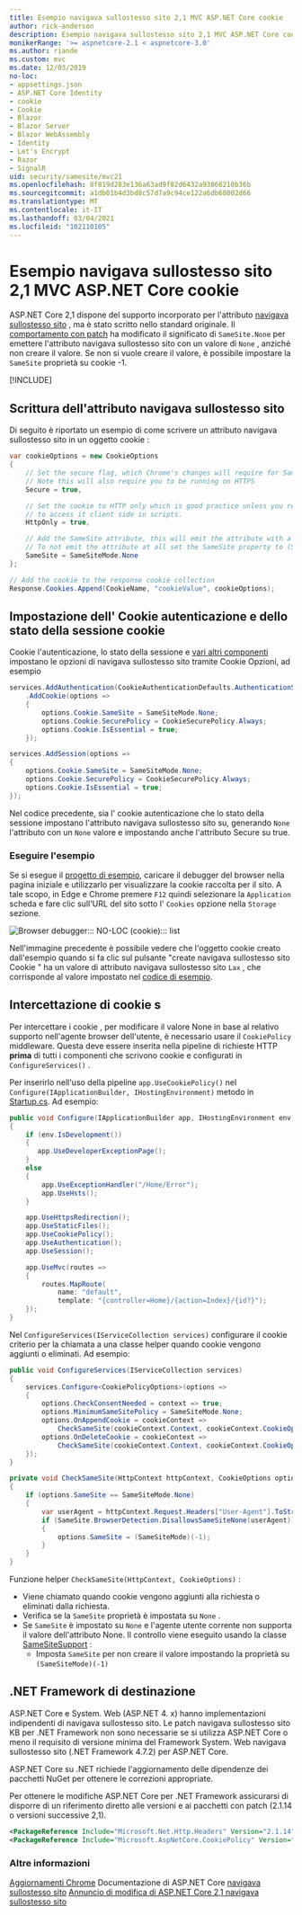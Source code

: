 ```yaml
---
title: Esempio navigava sullostesso sito 2,1 MVC ASP.NET Core cookie
author: rick-anderson
description: Esempio navigava sullostesso sito 2,1 MVC ASP.NET Core cookie
monikerRange: '>= aspnetcore-2.1 < aspnetcore-3.0'
ms.author: riande
ms.custom: mvc
ms.date: 12/03/2019
no-loc:
- appsettings.json
- ASP.NET Core Identity
- cookie
- Cookie
- Blazor
- Blazor Server
- Blazor WebAssembly
- Identity
- Let's Encrypt
- Razor
- SignalR
uid: security/samesite/mvc21
ms.openlocfilehash: 8f819d283e136a63ad9f82d6432a93866210b36b
ms.sourcegitcommit: a1db01b4d3bd8c57d7a9c94ce122a6db68002d66
ms.translationtype: MT
ms.contentlocale: it-IT
ms.lasthandoff: 03/04/2021
ms.locfileid: "102110105"
---
```

# <a name="aspnet-core-21-mvc-samesite-cookie-sample"></a>Esempio navigava sullostesso sito 2,1 MVC ASP.NET Core cookie

ASP.NET Core 2,1 dispone del supporto incorporato per l'attributo [navigava sullostesso sito](https://www.owasp.org/index.php/SameSite) , ma è stato scritto nello standard originale. Il [comportamento con patch](https://github.com/dotnet/aspnetcore/issues/8212) ha modificato il significato di `SameSite.None` per emettere l'attributo navigava sullostesso sito con un valore di `None` , anziché non creare il valore. Se non si vuole creare il valore, è possibile impostare la `SameSite` proprietà su cookie -1.

[!INCLUDE[](~/includes/SameSiteIdentity.md)]

## <a name="writing-the-samesite-attribute"></a><a name="sampleCode"></a>Scrittura dell'attributo navigava sullostesso sito

Di seguito è riportato un esempio di come scrivere un attributo navigava sullostesso sito in un oggetto cookie :

```csharp
var cookieOptions = new CookieOptions
{
    // Set the secure flag, which Chrome's changes will require for SameSite none.
    // Note this will also require you to be running on HTTPS
    Secure = true,

    // Set the cookie to HTTP only which is good practice unless you really do need
    // to access it client side in scripts.
    HttpOnly = true,

    // Add the SameSite attribute, this will emit the attribute with a value of none.
    // To not emit the attribute at all set the SameSite property to (SameSiteMode)(-1).
    SameSite = SameSiteMode.None
};

// Add the cookie to the response cookie collection
Response.Cookies.Append(CookieName, "cookieValue", cookieOptions);
```

## <a name="setting-cookie-authentication-and-session-state-cookies"></a>Impostazione dell' Cookie autenticazione e dello stato della sessione cookie

Cookie l'autenticazione, lo stato della sessione e [vari altri componenti](../samesite.md?view=aspnetcore-2.1) impostano le opzioni di navigava sullostesso sito tramite Cookie Opzioni, ad esempio

```csharp
services.AddAuthentication(CookieAuthenticationDefaults.AuthenticationScheme)
    .AddCookie(options =>
    {
        options.Cookie.SameSite = SameSiteMode.None;
        options.Cookie.SecurePolicy = CookieSecurePolicy.Always;
        options.Cookie.IsEssential = true;
    });

services.AddSession(options =>
{
    options.Cookie.SameSite = SameSiteMode.None;
    options.Cookie.SecurePolicy = CookieSecurePolicy.Always;
    options.Cookie.IsEssential = true;
});
```

Nel codice precedente, sia l' cookie autenticazione che lo stato della sessione impostano l'attributo navigava sullostesso sito su, generando `None` l'attributo con un `None` valore e impostando anche l'attributo Secure su true.

### <a name="run-the-sample"></a>Eseguire l'esempio

Se si esegue il [progetto di esempio](https://github.com/blowdart/AspNetSameSiteSamples/tree/master/AspNetCore21MVC), caricare il debugger del browser nella pagina iniziale e utilizzarlo per visualizzare la cookie raccolta per il sito. A tale scopo, in Edge e Chrome premere `F12` quindi selezionare la `Application` scheda e fare clic sull'URL del sito sotto l' `Cookies` opzione nella `Storage` sezione.

![Browser debugger::: NO-LOC (cookie)::: list](BrowserDebugger.png)

Nell'immagine precedente è possibile vedere che l'oggetto cookie creato dall'esempio quando si fa clic sul pulsante "create navigava sullostesso sito Cookie " ha un valore di attributo navigava sullostesso sito `Lax` , che corrisponde al valore impostato nel [codice di esempio](#sampleCode).

## <a name="intercepting-cookies"></a><a name="interception"></a>Intercettazione di cookie s

Per intercettare i cookie , per modificare il valore None in base al relativo supporto nell'agente browser dell'utente, è necessario usare il `CookiePolicy` middleware. Questa deve essere inserita nella pipeline di richieste HTTP **prima** di tutti i componenti che scrivono cookie e configurati in `ConfigureServices()` .

Per inserirlo nell'uso della pipeline `app.UseCookiePolicy()` nel `Configure(IApplicationBuilder, IHostingEnvironment)` metodo in [Startup.cs](https://github.com/blowdart/AspNetSameSiteSamples/blob/master/AspNetCore21MVC/Startup.cs). Ad esempio:

```csharp
public void Configure(IApplicationBuilder app, IHostingEnvironment env)
{
    if (env.IsDevelopment())
    {
       app.UseDeveloperExceptionPage();
    }
    else
    {
        app.UseExceptionHandler("/Home/Error");
        app.UseHsts();
    }

    app.UseHttpsRedirection();
    app.UseStaticFiles();
    app.UseCookiePolicy();
    app.UseAuthentication();
    app.UseSession();

    app.UseMvc(routes =>
    {
        routes.MapRoute(
            name: "default",
            template: "{controller=Home}/{action=Index}/{id?}");
    });
}
```

Nel `ConfigureServices(IServiceCollection services)` configurare il cookie criterio per la chiamata a una classe helper quando cookie vengono aggiunti o eliminati. Ad esempio:

```csharp
public void ConfigureServices(IServiceCollection services)
{
    services.Configure<CookiePolicyOptions>(options =>
    {
        options.CheckConsentNeeded = context => true;
        options.MinimumSameSitePolicy = SameSiteMode.None;
        options.OnAppendCookie = cookieContext =>
            CheckSameSite(cookieContext.Context, cookieContext.CookieOptions);
        options.OnDeleteCookie = cookieContext =>
            CheckSameSite(cookieContext.Context, cookieContext.CookieOptions);
    });
}

private void CheckSameSite(HttpContext httpContext, CookieOptions options)
{
    if (options.SameSite == SameSiteMode.None)
    {
        var userAgent = httpContext.Request.Headers["User-Agent"].ToString();
        if (SameSite.BrowserDetection.DisallowsSameSiteNone(userAgent))
        {
            options.SameSite = (SameSiteMode)(-1);
        }
    }
}
```

Funzione helper `CheckSameSite(HttpContext, CookieOptions)` :

* Viene chiamato quando cookie vengono aggiunti alla richiesta o eliminati dalla richiesta.
* Verifica se la `SameSite` proprietà è impostata su `None` .
* Se `SameSite` è impostato su `None` e l'agente utente corrente non supporta il valore dell'attributo None. Il controllo viene eseguito usando la classe [SameSiteSupport](https://github.com/dotnet/AspNetCore.Docs/tree/master/aspnetcore/security/samesite/sample/snippets/SameSiteSupport.cs) :
  * Imposta `SameSite` per non creare il valore impostando la proprietà su `(SameSiteMode)(-1)`

## <a name="targeting-net-framework"></a>.NET Framework di destinazione

ASP.NET Core e System. Web (ASP.NET 4. x) hanno implementazioni indipendenti di navigava sullostesso sito. Le patch navigava sullostesso sito KB per .NET Framework non sono necessarie se si utilizza ASP.NET Core o meno il requisito di versione minima del Framework System. Web navigava sullostesso sito (.NET Framework 4.7.2) per ASP.NET Core.

ASP.NET Core su .NET richiede l'aggiornamento delle dipendenze dei pacchetti NuGet per ottenere le correzioni appropriate.

Per ottenere le modifiche ASP.NET Core per .NET Framework assicurarsi di disporre di un riferimento diretto alle versioni e ai pacchetti con patch (2.1.14 o versioni successive 2,1).

```xml
<PackageReference Include="Microsoft.Net.Http.Headers" Version="2.1.14" />
<PackageReference Include="Microsoft.AspNetCore.CookiePolicy" Version="2.1.14" />
```

### <a name="more-information"></a>Altre informazioni
 
[Aggiornamenti Chrome](https://www.chromium.org/updates/same-site) 
 Documentazione di ASP.NET Core [navigava sullostesso sito](../samesite.md?view=aspnetcore-2.1) 
 [Annuncio di modifica di ASP.NET Core 2,1 navigava sullostesso sito](https://github.com/dotnet/aspnetcore/issues/8212)
